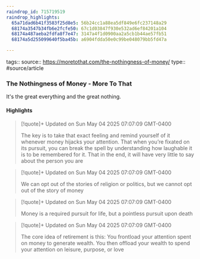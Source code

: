 ```yaml
---
raindrop_id: 715719519
raindrop_highlights:
  65a71dad6b41f3583f25d8e5: 56b24cc1a88ea5df849e6fc237148a29
  68174a3547b34fb6e2fcfe50: 67c1d03847f930e532ad6ef84201a104
  68174a487aeba2fdfa8f7e47: 3147a4f1d0900aa2a5cb1b44ae57fb51
  68174a5d255099640f5ba45b: a6904fdda50e0c99be048079bb5fd47a

---
```


tags::
source:: https://moretothat.com/the-nothingness-of-money/
type:: #source/article

### The Nothingness of Money - More To That

It&#39;s the great everything and the great nothing.

#### Highlights

> [!quote]+ Updated on Sun May 04 2025 07:07:09 GMT-0400
>
> The key is to take that exact feeling and remind yourself of it whenever money hijacks your attention. That when you’re fixated on its pursuit, you can break the spell by understanding how laughable it is to be remembered for it. That in the end, it will have very little to say about the person you are

> [!quote]+ Updated on Sun May 04 2025 07:07:09 GMT-0400
>
> We can opt out of the stories of religion or politics, but we cannot opt out of the story of money

> [!quote]+ Updated on Sun May 04 2025 07:07:09 GMT-0400
>
> Money is a required pursuit for life, but a pointless pursuit upon death

> [!quote]+ Updated on Sun May 04 2025 07:07:09 GMT-0400
>
> The core idea of retirement is this: You frontload your attention spent on money to generate wealth. You then offload your wealth to spend your attention on leisure, purpose, or love
